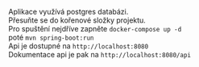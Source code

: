 Aplikace využívá postgres databázi.<br>
Přesuňte se do kořenové složky projektu.<br>
Pro spuštění nejdříve zapněte `docker-compose up -d`<br>
poté `mvn spring-boot:run`<br>
Api je dostupné na `http://localhost:8080`<br>
Dokumentace api je pak na `http://localhost:8080/api`
